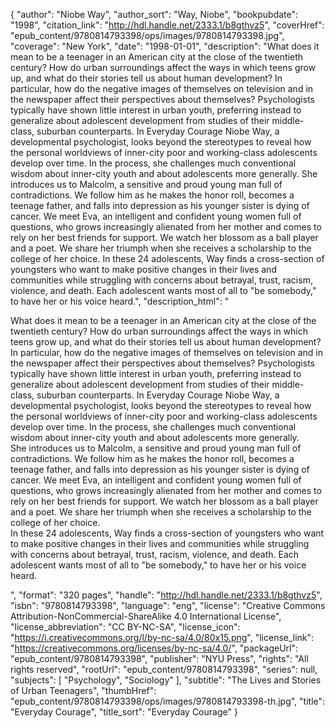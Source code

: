 {
  "author": "Niobe Way",
  "author_sort": "Way, Niobe",
  "bookpubdate": "1998",
  "citation_link": "http://hdl.handle.net/2333.1/b8gthvz5",
  "coverHref": "epub_content/9780814793398/ops/images/9780814793398.jpg",
  "coverage": "New York",
  "date": "1998-01-01",
  "description": "What does it mean to be a teenager in an American city at the close of the twentieth century? How do urban surroundings affect the ways in which teens grow up, and what do their stories tell us about human development? In particular, how do the negative images of themselves on television and in the newspaper affect their perspectives about themselves? Psychologists typically have shown little interest in urban youth, preferring instead to generalize about adolescent development from studies of their middle-class, suburban counterparts. In Everyday Courage Niobe Way, a developmental psychologist, looks beyond the stereotypes to reveal how the personal worldviews of inner-city poor and working-class adolescents develop over time. In the process, she challenges much conventional wisdom about inner-city youth and about adolescents more generally. She introduces us to Malcolm, a sensitive and proud young man full of contradictions. We follow him as he makes the honor roll, becomes a teenage father, and falls into depression as his younger sister is dying of cancer. We meet Eva, an intelligent and confident young women full of questions, who grows increasingly alienated from her mother and comes to rely on her best friends for support. We watch her blossom as a ball player and a poet. We share her triumph when she receives a scholarship to the college of her choice. In these 24 adolescents, Way finds a cross-section of youngsters who want to make positive changes in their lives and communities while struggling with concerns about betrayal, trust, racism, violence, and death. Each adolescent wants most of all to \"be somebody,\" to have her or his voice heard.",
  "description_html": "<p>What does it mean to be a teenager in an American city at the close of the twentieth century? How do urban surroundings affect the ways in which teens grow up, and what do their stories tell us about human development? In particular, how do the negative images of themselves on television and in the newspaper affect their perspectives about themselves? Psychologists typically have shown little interest in urban youth, preferring instead to generalize about adolescent development from studies of their middle-class, suburban counterparts. In Everyday Courage Niobe Way, a developmental psychologist, looks beyond the stereotypes to reveal how the personal worldviews of inner-city poor and working-class adolescents develop over time. In the process, she challenges much conventional wisdom about inner-city youth and about adolescents more generally.<br> She introduces us to Malcolm, a sensitive and proud young man full of contradictions. We follow him as he makes the honor roll, becomes a teenage father, and falls into depression as his younger sister is dying of cancer. We meet Eva, an intelligent and confident young women full of questions, who grows increasingly alienated from her mother and comes to rely on her best friends for support. We watch her blossom as a ball player and a poet. We share her triumph when she receives a scholarship to the college of her choice.<br> In these 24 adolescents, Way finds a cross-section of youngsters who want to make positive changes in their lives and communities while struggling with concerns about betrayal, trust, racism, violence, and death. Each adolescent wants most of all to \"be somebody,\" to have her or his voice heard.</p>",
  "format": "320 pages",
  "handle": "http://hdl.handle.net/2333.1/b8gthvz5",
  "isbn": "9780814793398",
  "language": "eng",
  "license": "Creative Commons Attribution-NonCommercial-ShareAlike 4.0 International License",
  "license_abbreviation": "CC BY-NC-SA",
  "license_icon": "https://i.creativecommons.org/l/by-nc-sa/4.0/80x15.png",
  "license_link": "https://creativecommons.org/licenses/by-nc-sa/4.0/",
  "packageUrl": "epub_content/9780814793398",
  "publisher": "NYU Press",
  "rights": "All rights reserved",
  "rootUrl": "epub_content/9780814793398",
  "series": null,
  "subjects": [
    "Psychology",
    "Sociology"
  ],
  "subtitle": "The Lives and Stories of Urban Teenagers",
  "thumbHref": "epub_content/9780814793398/ops/images/9780814793398-th.jpg",
  "title": "Everyday Courage",
  "title_sort": "Everyday Courage"
}
